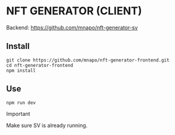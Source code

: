 # NFT GENERATOR (CLIENT)
Backend: https://github.com/mnapo/nft-generator-sv

## Install
```
git clone https://github.com/mnapo/nft-generator-frontend.git
cd nft-generator-frontend
npm install
```

## Use
```
npm run dev
```
> [!IMPORTANT]  
> Make sure SV is already running.
